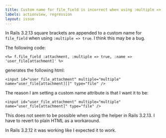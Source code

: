 ```yaml
---
title: Custom name for file_field is incorrect when using :multiple => true
labels: actionview, regression
layout: issue
---
```


In Rails 3.2.13 square brackets are appended to a custom name for `file_field` when using `:multiple => true`. I think this may be a bug.

The following code:

```
<%= f.file_field :attachment, :multiple => true, :name => 'user_file[attachment]' %>
```

generates the following html:

```
<input id="user_file_attachment" multiple="multiple" name="user_file[attachment][]" type="file" />
```

The reason I am setting a custom name attribute is that I want it to be:

```
<input id="user_file_attachment" multiple="multiple" name="user_file[attachment]" type="file" />
```

This does not seem to be possible when using the helper in Rails 3.2.13. I have to revert to plain HTML as a workaround.

In Rails 3.2.12 it was working like I expected it to work.

